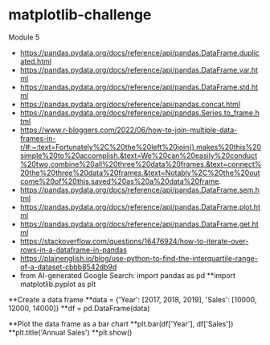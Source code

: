 # matplotlib-challenge
Module 5
* https://pandas.pydata.org/docs/reference/api/pandas.DataFrame.duplicated.html
* https://pandas.pydata.org/docs/reference/api/pandas.DataFrame.var.html
* https://pandas.pydata.org/docs/reference/api/pandas.DataFrame.std.html
* https://pandas.pydata.org/docs/reference/api/pandas.concat.html
* https://pandas.pydata.org/docs/reference/api/pandas.Series.to_frame.html
* https://www.r-bloggers.com/2022/06/how-to-join-multiple-data-frames-in-r/#:~:text=Fortunately%2C%20the%20left%20join(),makes%20this%20simple%20to%20accomplish.&text=We%20can%20easily%20conduct%20two,combine%20all%20three%20data%20frames.&text=connect%20the%20three%20data%20frames.&text=Notably%2C%20the%20outcome%20of%20this,saved%20as%20a%20data%20frame.
* https://pandas.pydata.org/docs/reference/api/pandas.DataFrame.sem.html
* https://pandas.pydata.org/docs/reference/api/pandas.DataFrame.plot.html
* https://pandas.pydata.org/docs/reference/api/pandas.DataFrame.get.html
* https://stackoverflow.com/questions/16476924/how-to-iterate-over-rows-in-a-dataframe-in-pandas
* https://plainenglish.io/blog/use-python-to-find-the-interquartile-range-of-a-dataset-cbbb8542db9d
* from AI-generated Google Search: import pandas as pd
**import matplotlib.pyplot as plt

**Create a data frame
**data = {'Year': [2017, 2018, 2019], 'Sales': [10000, 12000, 14000]}
**df = pd.DataFrame(data)

**Plot the data frame as a bar chart
**plt.bar(df['Year'], df['Sales'])
**plt.title('Annual Sales')
**plt.show()
